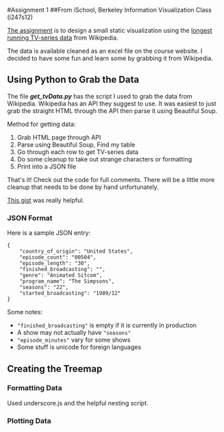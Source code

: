 
#Assignment 1 
##From iSchool, Berkeley Information Visualization Class (i247s12)

[The assignment](http://blogs.ischool.berkeley.edu/i247s12/course-requirements/assignment-1/) is to design a small static visualization using the [longest running TV-series data](http://blogs.ischool.berkeley.edu/i247s12/files/2012/01/TV-series-1.xls) from Wikipedia.

The data is available cleaned as an excel file on the course website. I decided to have some fun and learn some by grabbing it from Wikipedia.

## Using Python to Grab the Data

The file ***get_tvData.py*** has the script I used to grab the data from Wikipedia. Wikipedia has an API they suggest to use. It was easiest to just grab the straight HTML through the API then parse it using Beautiful Soup.

Method for getting data:

1. Grab HTML page through API
2. Parse using Beautiful Soup, Find my table
3. Go through each row to get TV-series data
4. Do some cleanup to take out strange characters or formatting
5. Print into a JSON file

That's it! Check out the code for full comments. There will be a little more cleanup that needs to be done by hand unfortunately.

[This gist](https://gist.github.com/1501715) was really helpful.

### JSON Format

Here is a sample JSON entry: 

	{
        "country_of_origin": "United States", 
        "episode_count": "00504", 
        "episode_length": "30", 
        "finished_broadcasting": "", 
        "genre": "Animated Sitcom", 
        "program_name": "The Simpsons", 
        "seasons": "22", 
        "started_broadcasting": "1989/12"
    }

Some notes:

* `"finished_broadcasting"` is empty if it is currently in production
* A show may not actually have `"seasons"`
* `"episode_minutes"` vary for some shows
* Some stuff is unicode for foreign languages


## Creating the Treemap



### Formatting Data

Used underscore.js and the helpful nesting script.

### Plotting Data